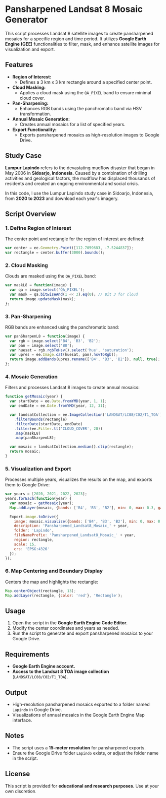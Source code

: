 # **Pansharpened Landsat 8 Mosaic Generator**

This script processes Landsat 8 satellite images to create pansharpened mosaics for a specific region and time period. It utilizes **Google Earth Engine (GEE)** functionalities to filter, mask, and enhance satellite images for visualization and export.

## **Features**

- **Region of Interest:**
  - Defines a 3 km x 3 km rectangle around a specified center point.
- **Cloud Masking:**
  - Applies a cloud mask using the `QA_PIXEL` band to ensure minimal cloud cover.
- **Pan-Sharpening:**
  - Enhances RGB bands using the panchromatic band via HSV transformation.
- **Annual Mosaic Generation:**
  - Creates annual mosaics for a list of specified years.
- **Export Functionality:**
  - Exports pansharpened mosaics as high-resolution images to Google Drive.

## **Study Case**

**Lumpur Lapindo** refers to the devastating mudflow disaster that began in May 2006 in **Sidoarjo, Indonesia**. Caused by a combination of drilling activities and geological factors, the mudflow has displaced thousands of residents and created an ongoing environmental and social crisis. 

In this code, I use the Lumpur Lapindo study case in Sidoarjo, Indonesia, from **2020 to 2023** and download each year's imagery.

## **Script Overview**

### **1. Define Region of Interest**
The center point and rectangle for the region of interest are defined:
```javascript
var center = ee.Geometry.Point([112.7059683, -7.5244837]);
var rectangle = center.buffer(3000).bounds();
```

### **2. Cloud Masking**
Clouds are masked using the `QA_PIXEL` band:
```javascript
var maskL8 = function(image) {
  var qa = image.select('QA_PIXEL');
  var mask = qa.bitwiseAnd(1 << 3).eq(0); // Bit 3 for cloud
  return image.updateMask(mask);
};
```

### **3. Pan-Sharpening**
RGB bands are enhanced using the panchromatic band:
```javascript
var panSharpenL8 = function(image) {
  var rgb = image.select('B4', 'B3', 'B2');
  var pan = image.select('B8');
  var huesat = rgb.rgbToHsv().select('hue', 'saturation');
  var upres = ee.Image.cat(huesat, pan).hsvToRgb();
  return image.addBands(upres.rename(['B4', 'B3', 'B2']), null, true);
};
```

### **4. Mosaic Generation**
Filters and processes Landsat 8 images to create annual mosaics:
```javascript
function getMosaic(year) {
  var startDate = ee.Date.fromYMD(year, 1, 1);
  var endDate = ee.Date.fromYMD(year, 12, 31);

  var landsatCollection = ee.ImageCollection('LANDSAT/LC08/C02/T1_TOA')
    .filterBounds(rectangle)
    .filterDate(startDate, endDate)
    .filter(ee.Filter.lt('CLOUD_COVER', 20))
    .map(maskL8)
    .map(panSharpenL8);

  var mosaic = landsatCollection.median().clip(rectangle);
  return mosaic;
}
```

### **5. Visualization and Export**
Processes multiple years, visualizes the results on the map, and exports them to Google Drive:
```javascript
var years = [2020, 2021, 2022, 2023];
years.forEach(function(year) {
  var mosaic = getMosaic(year);
  Map.addLayer(mosaic, {bands: ['B4', 'B3', 'B2'], min: 0, max: 0.3, gamma: 1.4}, 'Pansharpened Mosaic ' + year);

  Export.image.toDrive({
    image: mosaic.visualize({bands: ['B4', 'B3', 'B2'], min: 0, max: 0.3, gamma: 1.4}),
    description: 'Pansharpened_Landsat8_Mosaic_' + year,
    folder: 'Lapindo',
    fileNamePrefix: 'Pansharpened_Landsat8_Mosaic_' + year,
    region: rectangle,
    scale: 15,
    crs: 'EPSG:4326'
  });
});
```

### **6. Map Centering and Boundary Display**
Centers the map and highlights the rectangle:
```javascript
Map.centerObject(rectangle, 13);
Map.addLayer(rectangle, {color: 'red'}, 'Rectangle');
```

## **Usage**
1. Open the script in the **Google Earth Engine Code Editor**.
2. Modify the center coordinates and years as needed.
3. Run the script to generate and export pansharpened mosaics to your Google Drive.

## **Requirements**
- **Google Earth Engine account.**
- **Access to the Landsat 8 TOA image collection** (`LANDSAT/LC08/C02/T1_TOA`).

## **Output**
- High-resolution pansharpened mosaics exported to a folder named `Lapindo` in Google Drive.
- Visualizations of annual mosaics in the Google Earth Engine Map interface.

## **Notes**
- The script uses a **15-meter resolution** for pansharpened exports.
- Ensure the Google Drive folder `Lapindo` exists, or adjust the folder name in the script.

## **License**
This script is provided for **educational and research purposes**. Use at your own discretion.

